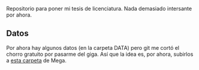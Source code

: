 Repositorio para poner mi tesis de licenciatura. Nada demasiado intersante por ahora. 


## Datos

Por ahora hay algunos datos (en la carpeta DATA) pero git me cortó el chorro gratuito por pasarme del giga. Así que la idea es, por ahora, subirlos a [esta carpeta](https://mega.nz/#F!or51FYZB!eqw6JYk9-2CbMpEbU7VOLg) de Mega. 